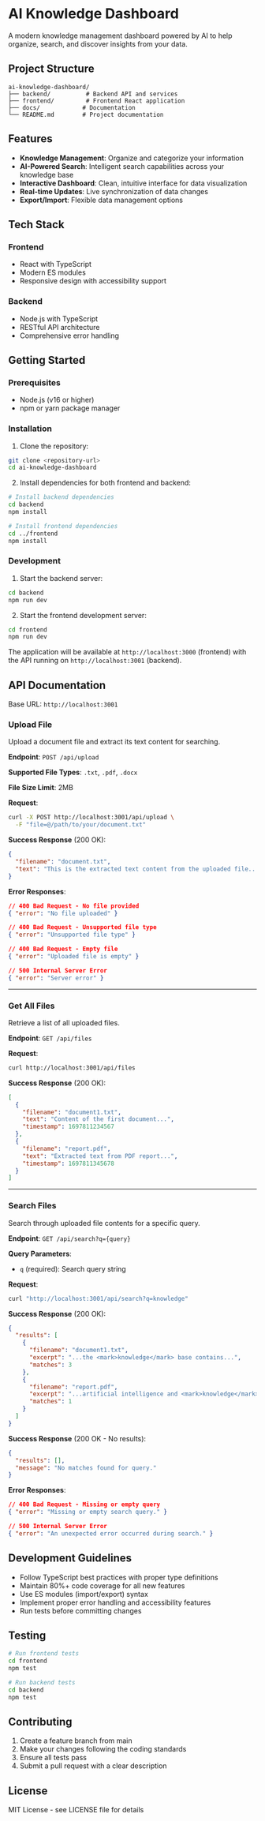 # AI Knowledge Dashboard

A modern knowledge management dashboard powered by AI to help organize, search, and discover insights from your data.

## Project Structure

```
ai-knowledge-dashboard/
├── backend/          # Backend API and services
├── frontend/         # Frontend React application
├── docs/            # Documentation
└── README.md        # Project documentation
```

## Features

- **Knowledge Management**: Organize and categorize your information
- **AI-Powered Search**: Intelligent search capabilities across your knowledge base
- **Interactive Dashboard**: Clean, intuitive interface for data visualization
- **Real-time Updates**: Live synchronization of data changes
- **Export/Import**: Flexible data management options

## Tech Stack

### Frontend
- React with TypeScript
- Modern ES modules
- Responsive design with accessibility support

### Backend
- Node.js with TypeScript
- RESTful API architecture
- Comprehensive error handling

## Getting Started

### Prerequisites

- Node.js (v16 or higher)
- npm or yarn package manager

### Installation

1. Clone the repository:
```bash
git clone <repository-url>
cd ai-knowledge-dashboard
```

2. Install dependencies for both frontend and backend:
```bash
# Install backend dependencies
cd backend
npm install

# Install frontend dependencies
cd ../frontend
npm install
```

### Development

1. Start the backend server:
```bash
cd backend
npm run dev
```

2. Start the frontend development server:
```bash
cd frontend
npm run dev
```

The application will be available at `http://localhost:3000` (frontend) with the API running on `http://localhost:3001` (backend).

## API Documentation

Base URL: `http://localhost:3001`

### Upload File

Upload a document file and extract its text content for searching.

**Endpoint**: `POST /api/upload`

**Supported File Types**: `.txt`, `.pdf`, `.docx`

**File Size Limit**: 2MB

**Request**:
```bash
curl -X POST http://localhost:3001/api/upload \
  -F "file=@/path/to/your/document.txt"
```

**Success Response** (200 OK):
```json
{
  "filename": "document.txt",
  "text": "This is the extracted text content from the uploaded file..."
}
```

**Error Responses**:
```json
// 400 Bad Request - No file provided
{ "error": "No file uploaded" }

// 400 Bad Request - Unsupported file type
{ "error": "Unsupported file type" }

// 400 Bad Request - Empty file
{ "error": "Uploaded file is empty" }

// 500 Internal Server Error
{ "error": "Server error" }
```

---

### Get All Files

Retrieve a list of all uploaded files.

**Endpoint**: `GET /api/files`

**Request**:
```bash
curl http://localhost:3001/api/files
```

**Success Response** (200 OK):
```json
[
  {
    "filename": "document1.txt",
    "text": "Content of the first document...",
    "timestamp": 1697811234567
  },
  {
    "filename": "report.pdf",
    "text": "Extracted text from PDF report...",
    "timestamp": 1697811345678
  }
]
```

---

### Search Files

Search through uploaded file contents for a specific query.

**Endpoint**: `GET /api/search?q={query}`

**Query Parameters**:
- `q` (required): Search query string

**Request**:
```bash
curl "http://localhost:3001/api/search?q=knowledge"
```

**Success Response** (200 OK):
```json
{
  "results": [
    {
      "filename": "document1.txt",
      "excerpt": "...the <mark>knowledge</mark> base contains...",
      "matches": 3
    },
    {
      "filename": "report.pdf",
      "excerpt": "...artificial intelligence and <mark>knowledge</mark> management...",
      "matches": 1
    }
  ]
}
```

**Success Response** (200 OK - No results):
```json
{
  "results": [],
  "message": "No matches found for query."
}
```

**Error Responses**:
```json
// 400 Bad Request - Missing or empty query
{ "error": "Missing or empty search query." }

// 500 Internal Server Error
{ "error": "An unexpected error occurred during search." }
```

## Development Guidelines

- Follow TypeScript best practices with proper type definitions
- Maintain 80%+ code coverage for all new features
- Use ES modules (import/export) syntax
- Implement proper error handling and accessibility features
- Run tests before committing changes

## Testing

```bash
# Run frontend tests
cd frontend
npm test

# Run backend tests
cd backend
npm test
```

## Contributing

1. Create a feature branch from main
2. Make your changes following the coding standards
3. Ensure all tests pass
4. Submit a pull request with a clear description

## License

MIT License - see LICENSE file for details